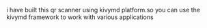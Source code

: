 i have built this qr scanner using kivymd platform.so you can use the kivymd framework to work with various applications
